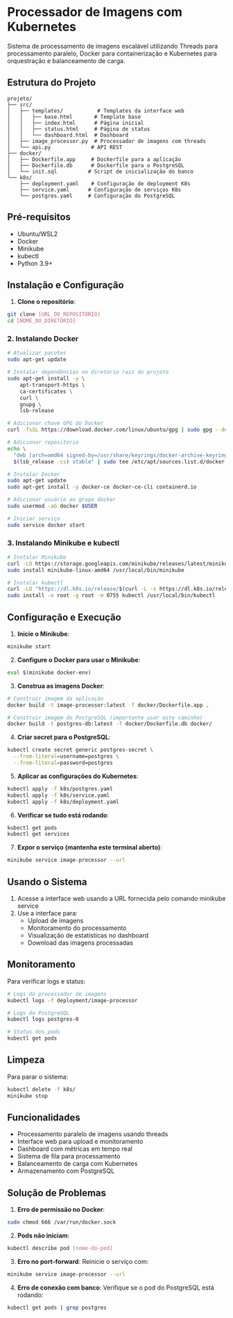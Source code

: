 # Processador de Imagens com Kubernetes

Sistema de processamento de imagens escalável utilizando Threads para processamento paralelo, Docker para containerização e Kubernetes para orquestração e balanceamento de carga.

## Estrutura do Projeto
```
projeto/
├── src/
│   ├── templates/           # Templates da interface web
│   │   ├── base.html       # Template base
│   │   ├── index.html      # Página inicial
│   │   ├── status.html     # Página de status
│   │   └── dashboard.html  # Dashboard
│   ├── image_processor.py  # Processador de imagens com threads
│   └── api.py             # API REST
├── docker/
│   ├── Dockerfile.app     # Dockerfile para a aplicação
│   ├── Dockerfile.db      # Dockerfile para o PostgreSQL
│   └── init.sql          # Script de inicialização do banco
└── k8s/
    ├── deployment.yaml    # Configuração de deployment K8s
    ├── service.yaml      # Configuração de serviços K8s
    └── postgres.yaml     # Configuração do PostgreSQL
```

## Pré-requisitos

- Ubuntu/WSL2
- Docker
- Minikube
- kubectl
- Python 3.9+

## Instalação e Configuração

1. **Clone o repositório**:
```bash
git clone [URL_DO_REPOSITORIO]
cd [NOME_DO_DIRETORIO]
```

### 2. Instalando Docker
```bash
# Atualizar pacotes
sudo apt-get update

# Instalar dependências no diretório raiz do projeto
sudo apt-get install -y \
    apt-transport-https \
    ca-certificates \
    curl \
    gnupg \
    lsb-release

# Adicionar chave GPG do Docker
curl -fsSL https://download.docker.com/linux/ubuntu/gpg | sudo gpg --dearmor -o /usr/share/keyrings/docker-archive-keyring.gpg

# Adicionar repositório
echo \
  "deb [arch=amd64 signed-by=/usr/share/keyrings/docker-archive-keyring.gpg] https://download.docker.com/linux/ubuntu \
  $(lsb_release -cs) stable" | sudo tee /etc/apt/sources.list.d/docker.list > /dev/null

# Instalar Docker
sudo apt-get update
sudo apt-get install -y docker-ce docker-ce-cli containerd.io

# Adicionar usuário ao grupo docker
sudo usermod -aG docker $USER

# Iniciar serviço
sudo service docker start
```

### 3. Instalando Minikube e kubectl
```bash
# Instalar Minikube
curl -LO https://storage.googleapis.com/minikube/releases/latest/minikube-linux-amd64
sudo install minikube-linux-amd64 /usr/local/bin/minikube

# Instalar kubectl
curl -LO "https://dl.k8s.io/release/$(curl -L -s https://dl.k8s.io/release/stable.txt)/bin/linux/amd64/kubectl"
sudo install -o root -g root -m 0755 kubectl /usr/local/bin/kubectl
```

## Configuração e Execução



1. **Inicie o Minikube**:
```bash
minikube start
```

2. **Configure o Docker para usar o Minikube**:
```bash
eval $(minikube docker-env)
```

3. **Construa as imagens Docker**:
```bash
# Construir imagem da aplicação
docker build -t image-processor:latest -f docker/Dockerfile.app .

# Construir imagem do PostgreSQL (importante usar este caminho)
docker build -t postgres-db:latest -f docker/Dockerfile.db docker/
```

4. **Criar secret para o PostgreSQL**:
```bash
kubectl create secret generic postgres-secret \
  --from-literal=username=postgres \
  --from-literal=password=postgres
```

5. **Aplicar as configurações do Kubernetes**:
```bash
kubectl apply -f k8s/postgres.yaml
kubectl apply -f k8s/service.yaml
kubectl apply -f k8s/deployment.yaml
```

6. **Verificar se tudo está rodando**:
```bash
kubectl get pods
kubectl get services
```

7. **Expor o serviço (mantenha este terminal aberto)**:
```bash
minikube service image-processor --url
```

## Usando o Sistema

1. Acesse a interface web usando a URL fornecida pelo comando minikube service
2. Use a interface para:
   - Upload de imagens
   - Monitoramento do processamento
   - Visualização de estatísticas no dashboard
   - Download das imagens processadas

## Monitoramento

Para verificar logs e status:
```bash
# Logs do processador de imagens
kubectl logs -f deployment/image-processor

# Logs do PostgreSQL
kubectl logs postgres-0

# Status dos pods
kubectl get pods
```

## Limpeza

Para parar o sistema:
```bash
kubectl delete -f k8s/
minikube stop
```

## Funcionalidades
- Processamento paralelo de imagens usando threads
- Interface web para upload e monitoramento
- Dashboard com métricas em tempo real
- Sistema de fila para processamento
- Balanceamento de carga com Kubernetes
- Armazenamento com PostgreSQL

## Solução de Problemas

1. **Erro de permissão no Docker**:
```bash
sudo chmod 666 /var/run/docker.sock
```

2. **Pods não iniciam**:
```bash
kubectl describe pod [nome-do-pod]
```

3. **Erro no port-forward**:
Reinicie o serviço com:
```bash
minikube service image-processor --url
```

4. **Erro de conexão com banco**:
Verifique se o pod do PostgreSQL está rodando:
```bash
kubectl get pods | grep postgres
```
